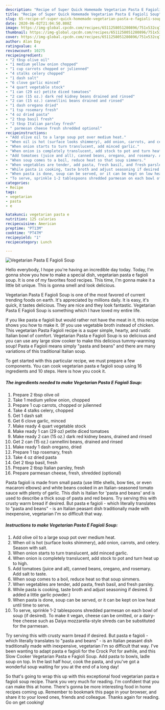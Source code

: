 ```yaml
---
description: "Recipe of Super Quick Homemade Vegetarian Pasta E Fagioli Soup"
title: "Recipe of Super Quick Homemade Vegetarian Pasta E Fagioli Soup"
slug: 65-recipe-of-super-quick-homemade-vegetarian-pasta-e-fagioli-soup
date: 2020-06-02T21:04:50.808Z
image: https://img-global.cpcdn.com/recipes/6511258051280896/751x532cq70/vegetarian-pasta-e-fagioli-soup-recipe-main-photo.jpg
thumbnail: https://img-global.cpcdn.com/recipes/6511258051280896/751x532cq70/vegetarian-pasta-e-fagioli-soup-recipe-main-photo.jpg
cover: https://img-global.cpcdn.com/recipes/6511258051280896/751x532cq70/vegetarian-pasta-e-fagioli-soup-recipe-main-photo.jpg
author: Alan Day
ratingvalue: 4
reviewcount: 10275
recipeingredient:
- "2 tbsp olive oil"
- "1 medium yellow onion chopped"
- "1 cup carrots chopped or julienned"
- "4 stalks celery chopped"
- "1 dash salt"
- "6 clove garlic minced"
- "4 quart vegetable stock"
- "1 can (29 oz) petite diced tomatoes"
- "2 can (15 oz.) dark red kidney beans drained and rinsed"
- "2 can (15 oz.) cannellini beans drained and rinsed"
- "1 dash oregano dried"
- "1 tsp rosemary fresh"
- "4 oz dried pasta"
- "2 tbsp basil fresh"
- "2 tbsp Italian parsley fresh"
- " parmesan cheese fresh shredded optional"
recipeinstructions:
- "Add olive oil to a large soup pot over medium heat."
- "When oil is hot (surface looks shimmery), add onion, carrots, and celery. Season with salt."
- "When onion starts to turn translucent, add minced garlic."
- "When onion is completely translucent, add stock to pot and turn heat up to high."
- "Add tomatoes (juice and all), canned beans, oregano, and rosemary. Add salt to taste."
- "When soup comes to a boil, reduce heat so that soup simmers."
- "When vegetables are tender, add pasta, fresh basil, and fresh parsley."
- "While pasta is cooking, taste broth and adjust seasoning if desired. (I added a little garlic powder.)"
- "When pasta is done, soup can be served, or it can be kept on low heat until time to serve."
- "To serve, sprinkle 1-2 tablespoons shredded parmesan on each bowl of soup (if desired). To make it vegan, cheese can be omitted, or a dairy-free cheese such as Daiya mozzarella-style shreds can be substituted for the parmesan."
categories:
- Recipe
tags:
- vegetarian
- pasta
- e

katakunci: vegetarian pasta e 
nutrition: 125 calories
recipecuisine: American
preptime: "PT13M"
cooktime: "PT47M"
recipeyield: "1"
recipecategory: Lunch

---
```



![Vegetarian Pasta E Fagioli Soup](https://img-global.cpcdn.com/recipes/6511258051280896/751x532cq70/vegetarian-pasta-e-fagioli-soup-recipe-main-photo.jpg)

Hello everybody, I hope you're having an incredible day today. Today, I'm gonna show you how to make a special dish, vegetarian pasta e fagioli soup. It is one of my favorites food recipes. This time, I'm gonna make it a little bit unique. This is gonna smell and look delicious.

Vegetarian Pasta E Fagioli Soup is one of the most favored of current trending foods on earth. It's appreciated by millions daily. It is easy, it's quick, it tastes delicious. They are nice and they look fantastic. Vegetarian Pasta E Fagioli Soup is something which I have loved my entire life.

If you like pasta e fagioli but would rather not have the meat in it, this recipe shows you how to make it. (If you use vegetable broth instead of chicken. This vegetarian Pasta Fagioli recipe is a super simple, hearty, and rustic Italian bowl of comfort. Vegetarian Pasta e Fagioli Soup is so delicious and you can use any large slow cooker to make this delicious tummy-warming soup! Pasta e Fagioli means simply &#34;pasta and beans&#34; and there are many variations of this traditional Italian soup.


To get started with this particular recipe, we must prepare a few components. You can cook vegetarian pasta e fagioli soup using 16 ingredients and 10 steps. Here is how you cook it.

<!--inarticleads1-->

##### The ingredients needed to make Vegetarian Pasta E Fagioli Soup:

1. Prepare 2 tbsp olive oil
1. Take 1 medium yellow onion, chopped
1. Prepare 1 cup carrots, chopped or julienned
1. Take 4 stalks celery, chopped
1. Get 1 dash salt
1. Get 6 clove garlic, minced
1. Make ready 4 quart vegetable stock
1. Make ready 1 can (29 oz) petite diced tomatoes
1. Make ready 2 can (15 oz.) dark red kidney beans, drained and rinsed
1. Get 2 can (15 oz.) cannellini beans, drained and rinsed
1. Make ready 1 dash oregano, dried
1. Prepare 1 tsp rosemary, fresh
1. Take 4 oz dried pasta
1. Get 2 tbsp basil, fresh
1. Prepare 2 tbsp Italian parsley, fresh
1. Prepare  parmesan cheese, fresh, shredded (optional)


Pasta fagioli is made from small pasta (use little shells, bow ties, or even macaroni elbows) and white beans cooked in an Italian-seasoned tomato sauce with plenty of garlic. This dish is Italian for &#39;pasta and beans&#39; and is used to describe a thick soup of pasta and red beans. Try serving this with crusty warm bread if desired. But pasta e fagioli - which literally translates to &#34;pasta and beans&#34; - is an Italian peasant dish traditionally made with inexpensive, vegetarian I&#39;m so difficult that way. 

<!--inarticleads2-->

##### Instructions to make Vegetarian Pasta E Fagioli Soup:

1. Add olive oil to a large soup pot over medium heat.
1. When oil is hot (surface looks shimmery), add onion, carrots, and celery. Season with salt.
1. When onion starts to turn translucent, add minced garlic.
1. When onion is completely translucent, add stock to pot and turn heat up to high.
1. Add tomatoes (juice and all), canned beans, oregano, and rosemary. Add salt to taste.
1. When soup comes to a boil, reduce heat so that soup simmers.
1. When vegetables are tender, add pasta, fresh basil, and fresh parsley.
1. While pasta is cooking, taste broth and adjust seasoning if desired. (I added a little garlic powder.)
1. When pasta is done, soup can be served, or it can be kept on low heat until time to serve.
1. To serve, sprinkle 1-2 tablespoons shredded parmesan on each bowl of soup (if desired). To make it vegan, cheese can be omitted, or a dairy-free cheese such as Daiya mozzarella-style shreds can be substituted for the parmesan.


Try serving this with crusty warm bread if desired. But pasta e fagioli - which literally translates to &#34;pasta and beans&#34; - is an Italian peasant dish traditionally made with inexpensive, vegetarian I&#39;m so difficult that way. I&#39;ve been wanting to adapt pasta e fagioli for the Crock Pot for awhile, and this Slow Cooker Vegetarian Pasta e Fagioli Soup. Add pasta to bowls, ladle soup on top. In the last half hour, cook the pasta, and you&#39;ve got a wonderful soup waiting for you at the end of a long day! 

So that's going to wrap this up with this exceptional food vegetarian pasta e fagioli soup recipe. Thank you very much for reading. I'm confident that you can make this at home. There's gonna be more interesting food in home recipes coming up. Remember to bookmark this page in your browser, and share it to your loved ones, friends and colleague. Thanks again for reading. Go on get cooking!
